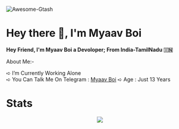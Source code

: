 

![Awesome-Gtash](https://te.legra.ph/file/f330d37f9c185a1ca3c4d.jpg)
# Hey there 👋, I'm Myaav Boi

<b>Hey Friend, I'm Myaav Boi a Devoloper;
From India-TamilNadu 🇮🇳</b>

 About Me:-

➪ I’m Currently Working Alone      
➪ You Can Talk Me On Telegram : [Myaav Boi](t.me/awesome_mb)
➪ Age : Just 13 Years

# Stats
<p align="center"><a href="https://github.com/Awesome-Gtash"><img src="https://github-readme-stats.vercel.app/api?username=Awesome-Gtash&show_icons=true&theme=radical"></a></p>
